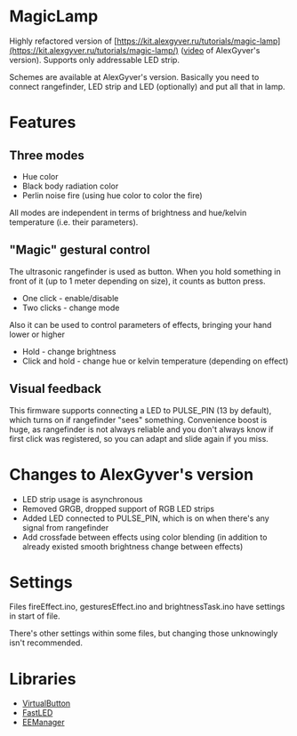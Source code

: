# MagicLamp

Highly refactored version of [https://kit.alexgyver.ru/tutorials/magic-lamp](https://kit.alexgyver.ru/tutorials/magic-lamp/) ([video](https://www.youtube.com/watch?v=5ySiujKswwE&t=139s) of AlexGyver's version). Supports only addressable LED strip.

Schemes are available at AlexGyver's version. Basically you need to connect rangefinder, LED strip and LED (optionally) and put all that in lamp.

# Features

## Three modes

- Hue color
- Black body radiation color
- Perlin noise fire (using hue color to color the fire)

All modes are independent in terms of brightness and hue/kelvin temperature (i.e. their parameters).

## "Magic" gestural control

The ultrasonic rangefinder is used as button. When you hold something in front of it (up to 1 meter depending on size), it counts as button press.

- One click - enable/disable
- Two clicks - change mode

Also it can be used to control parameters of effects, bringing your hand lower or higher

- Hold - change brightness
- Click and hold - change hue or kelvin temperature (depending on effect)

## Visual feedback

This firmware supports connecting a LED to PULSE_PIN (13 by default), which turns on if rangefinder "sees" something. Convenience boost is huge, as rangefinder is not always reliable and you don't always know if first click was registered, so you can adapt and slide again if you miss.

# Changes to AlexGyver's version

- LED strip usage is asynchronous
- Removed GRGB, dropped support of RGB LED strips
- Added LED connected to PULSE_PIN, which is on when there's any signal from rangefinder
- Add crossfade between effects using color blending (in addition to already existed smooth brightness change between effects)

# Settings

Files fireEffect.ino, gesturesEffect.ino and brightnessTask.ino have settings in start of file.

There's other settings within some files, but changing those unknowingly isn't recommended.

# Libraries

- [VirtualButton](https://github.com/GyverLibs/VirtualButton)
- [FastLED](https://github.com/FastLED/FastLED)
- [EEManager](https://github.com/GyverLibs/EEManager)
